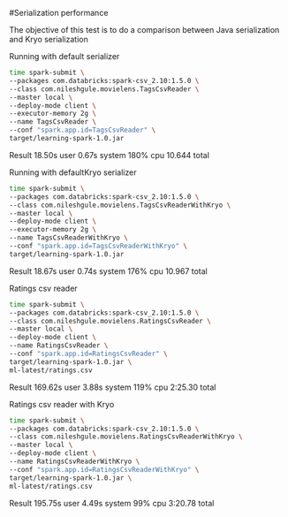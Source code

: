 #Serialization performance

The objective of this test is to do a comparison between Java serialization and Kryo serialization

Running with default serializer

```bash
time spark-submit \
--packages com.databricks:spark-csv_2.10:1.5.0 \
--class com.nileshgule.movielens.TagsCsvReader \
--master local \
--deploy-mode client \
--executor-memory 2g \
--name TagsCsvReader \
--conf "spark.app.id=TagsCsvReader" \
target/learning-spark-1.0.jar
```
Result
18.50s user 0.67s system 180% cpu 10.644 total

Running with defaultKryo serializer

```bash
time spark-submit \
--packages com.databricks:spark-csv_2.10:1.5.0 \
--class com.nileshgule.movielens.TagsCsvReaderWithKryo \
--master local \
--deploy-mode client \
--executor-memory 2g \
--name TagsCsvReaderWithKryo \
--conf "spark.app.id=TagsCsvReaderWithKryo" \
target/learning-spark-1.0.jar
```

Result
18.67s user 0.74s system 176% cpu 10.967 total  

Ratings csv reader 
```bash
time spark-submit \
--packages com.databricks:spark-csv_2.10:1.5.0 \
--class com.nileshgule.movielens.RatingsCsvReader \
--master local \
--deploy-mode client \
--name RatingsCsvReader \
--conf "spark.app.id=RatingsCsvReader" \
target/learning-spark-1.0.jar \
ml-latest/ratings.csv
```

Result
169.62s user 3.88s system 119% cpu 2:25.30 total

Ratings csv reader with Kryo
```bash
time spark-submit \
--packages com.databricks:spark-csv_2.10:1.5.0 \
--class com.nileshgule.movielens.RatingsCsvReaderWithKryo \
--master local \
--deploy-mode client \
--name RatingsCsvReaderWithKryo \
--conf "spark.app.id=RatingsCsvReaderWithKryo" \
target/learning-spark-1.0.jar \
ml-latest/ratings.csv
```
Result
195.75s user 4.49s system 99% cpu 3:20.78 total